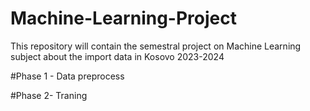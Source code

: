 # Machine-Learning-Project

This repository will contain the semestral project on Machine Learning subject about the import data in Kosovo 2023-2024

#Phase 1 - Data preprocess

#Phase 2- Traning
